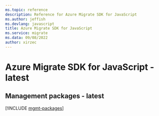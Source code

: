```yaml
---
ms.topic: reference
description: Reference for Azure Migrate SDK for JavaScript
ms.author: jeffish
ms.devlang: javascript
title: Azure Migrate SDK for JavaScript
ms.service: migrate
ms.data: 09/08/2022
author: xirzec
---
```

# Azure Migrate SDK for JavaScript - latest

## Management packages - latest
[!INCLUDE [mgmt-packages](migrate-mgmt-index.md)]